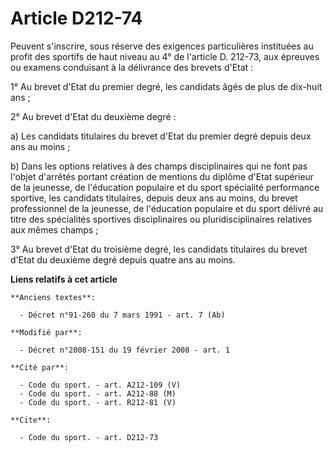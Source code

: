 # Article D212-74

Peuvent s'inscrire, sous réserve des exigences particulières instituées au profit des sportifs de haut niveau au 4° de
l'article D. 212-73, aux épreuves ou examens conduisant à la délivrance des brevets d'Etat : 

1° Au brevet d'Etat du premier degré, les candidats âgés de plus de dix-huit ans ; 

2° Au brevet d'Etat du deuxième degré : 

a) Les candidats titulaires du brevet d'Etat du premier degré depuis deux ans au moins ; 

b) Dans les options relatives à des champs disciplinaires qui ne font pas l'objet d'arrêtés portant création de mentions du
diplôme d'Etat supérieur de la jeunesse, de l'éducation populaire et du sport spécialité performance sportive, les candidats
titulaires, depuis deux ans au moins, du brevet professionnel de la jeunesse, de l'éducation populaire et du sport délivré au
titre des spécialités sportives disciplinaires ou pluridisciplinaires relatives aux mêmes champs ; 

3° Au brevet d'Etat du troisième degré, les candidats titulaires du brevet d'Etat du deuxième degré depuis quatre ans au
moins.

**Liens relatifs à cet article**

	**Anciens textes**:

	  - Décret n°91-260 du 7 mars 1991 - art. 7 (Ab)

	**Modifié par**:

	  - Décret n°2008-151 du 19 février 2008 - art. 1

	**Cité par**:

	  - Code du sport. - art. A212-109 (V)
	  - Code du sport. - art. A212-88 (M)
	  - Code du sport. - art. R212-81 (V)

	**Cite**:

	  - Code du sport. - art. D212-73
